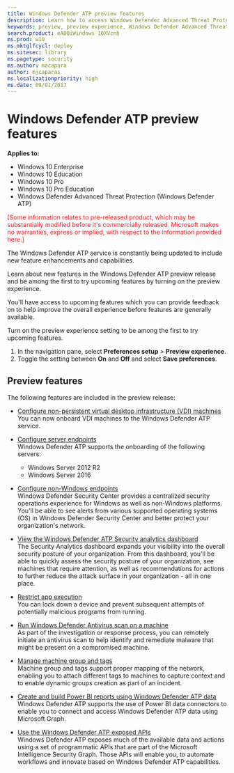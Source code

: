 ```yaml
---
title: Windows Defender ATP preview features
description: Learn how to access Windows Defender Advanced Threat Protection preview features.
keywords: preview, preview experience, Windows Defender Advanced Threat Protection, features, updates
search.product: eADQiWindows 10XVcnh
ms.prod: w10
ms.mktglfcycl: deploy
ms.sitesec: library
ms.pagetype: security
ms.author: macapara
author: mjcaparas
ms.localizationpriority: high
ms.date: 09/01/2017
---
```


# Windows Defender ATP preview features

**Applies to:**

- Windows 10 Enterprise
- Windows 10 Education
- Windows 10 Pro
- Windows 10 Pro Education
- Windows Defender Advanced Threat Protection (Windows Defender ATP)

<span style="color:#ED1C24;">[Some information relates to pre-released product, which may be substantially modified before it's commercially released. Microsoft makes no warranties, express or implied, with respect to the information provided here.]</span>

The Windows Defender ATP service is constantly being updated to include new feature enhancements and capabilities.

Learn about new features in the Windows Defender ATP preview release and be among the first to try upcoming features by turning on the preview experience.

You'll have access to upcoming features which you can provide feedback on to help improve the overall experience before features are generally available.

Turn on the preview experience setting to be among the first to try upcoming features.

1. In the navigation pane, select **Preferences setup** > **Preview experience**.
2. Toggle the setting between **On** and **Off** and select **Save preferences**.

## Preview features
The following features are included in the preview release:

- [Configure non-persistent virtual desktop infrastructure (VDI) machines](configure-endpoints-vdi-windows-defender-advanced-threat-protection.md)<br>
You can now onboard VDI machines to the Windows Defender ATP service.

- [Configure server endpoints](configure-server-endpoints-windows-defender-advanced-threat-protection.md)<br>
Windows Defender ATP supports the onboarding of the following servers:
    - Windows Server 2012 R2
    - Windows Server 2016

- [Configure non-Windows endpoints](configure-endpoints-non-windows-windows-defender-advanced-threat-protection.md)<br>
Windows Defender Security Center provides a centralized security operations experience for Windows as well as non-Windows platforms. You'll be able to see alerts from various supported operating systems (OS) in Windows Defender Security Center and better protect your organization's network.

- [View the Windows Defender ATP Security analytics dashboard](security-analytics-dashboard-windows-defender-advanced-threat-protection.md)<br>
The Security Analytics dashboard expands your visibility into the overall security posture of your organization. From this dashboard, you'll be able to quickly assess the security posture of your organization, see machines that require attention, as well as recommendations for actions to further reduce the attack surface in your organization - all in one place.

- [Restrict app execution](respond-machine-alerts-windows-defender-advanced-threat-protection.md#restrict-app-execution)<br>
You can lock down a device and prevent subsequent attempts of potentially malicious programs from running.

- [Run Windows Defender Antivirus scan on a machine](respond-machine-alerts-windows-defender-advanced-threat-protection.md#run-windows-defender-antivirus-scan-on-machines)<br>
As part of the investigation or response process, you can remotely initiate an antivirus scan to help identify and remediate malware that might be present on a compromised machine.

- [Manage machine group and tags](investigate-machines-windows-defender-advanced-threat-protection.md#manage-machine-group-and-tags)<br>
Machine group and tags support proper mapping of the network, enabling you to attach different tags to machines to capture context and to enable dynamic groups creation as part of an incident.

- [Create and build Power BI reports using Windows Defender ATP data](powerbi-reports-windows-defender-advanced-threat-protection.md)<br>
Windows Defender ATP supports the use of Power BI data connectors to enable you to connect and access Windows Defender ATP data using Microsoft Graph.

- [Use the Windows Defender ATP exposed APIs](configure-server-endpoints-windows-defender-advanced-threat-protection.md)<br>
Windows Defender ATP exposes much of the available data and actions using a set of programmatic APIs that are part of the Microsoft Intelligence Security Graph. Those APIs will enable you, to automate workflows and innovate based on Windows Defender ATP capabilities. 


    

